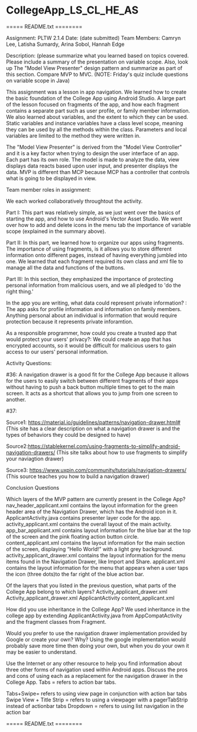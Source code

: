 # CollegeApp_LS_CL_HE_AS


===== README.txt ========

Assignment: PLTW 2.1.4
Date: (date submitted)
Team Members: Camryn Lee, Latisha Sumardy, Arina Sobol, Hannah Edge

Description: (please summarize what you learned based on topics covered.  Please include a summary of the presentation on variable scope. Also, look up
The "Model View Presenter" design pattern and summarize as part of this section.  Compare
MVP to MVC. (NOTE: Friday's quiz include questions on variable scope in Java)

This assignment was a lesson in app navigation. We learned how to create the basic foundation of the College App using Android Studio. A large part of the lesson focused on fragments of the app, and how each fragment contains a separate part such as user profile, or family member information. We also learned about variables, and the extent to which they can be used. Static variables and instance variables have a class level scope, meaning they can be used by all the methods within the class. Parameters and local variables are limited to the method they were written in.

The  "Model View Presenter" is derived from the "Model View Controller" and it is a key factor when trying to design the user interface of an app. Each part has its own role. The model is made to analyze the data, view displays data reacts based upon user input, and presenter displays the data. MVP is different than MCP because MCP has a controller that controls what is going to be displayed in view. 


Team member roles in assignment: 

We each worked collaboratively throughtout the activity.

Part I: This part was relatively simple, as we just went over the basics of starting the app, and how to use Android's Vector Asset Studio. We went over how to add and delete icons in the menu tab the importance of variable scope (explained in the summary above). 


Part II: In this part, we learned how to organize our apps using fragments. The importance of using fragments, is it allows you to store different information onto different pages, instead of having everything jumbled into one. We learned that each fragment required its own class and xml file to manage all the data and functions of the buttons. 


Part III: In this section, they emphasized the importance of protecting personal information from malicious users, and we all pledged to 'do the right thing.'


In the app you are writing, what data could represent private information? : The app asks for profile information and information on family members. Anything personal about an individual is information that would require protection because it represents private inforamtion. 


As a responsible programmer, how could you create a trusted app that would protect your users' privacy?: We could create an app that has encrypted accounts, so it would be difficult for malicious users to gain access to our users' personal information.

Activity Questions:

#36: A navigation drawer is a good fit for the College App because it allows for the users to easily switch between different fragments of their apps without having to push a back button multiple times to get to the main screen. It acts as a shortcut that allows you to jump from one screen to another. 

#37: 

Source1: https://material.io/guidelines/patterns/navigation-drawer.html# (This site has a clear description on what a navigation drawer is and the types of behaviors they could be designed to have)

Source2:https://stablekernel.com/using-fragments-to-simplify-android-navigation-drawers/ (This site talks about how to use fragments to simplify your naviagtion drawer)

Source3: https://www.uxpin.com/community/tutorials/navigation-drawers/ (This source teaches you how to build a navigation drawer)

Conclusion Questions

Which layers of the MVP pattern are currently present in the College App?
nav_header_applicant.xml contains the layout information for the green header area of the Navigation Drawer, which has the Android icon in it.
ApplicantActivity.java contains presenter layer code for the app.
activity_applicant.xml contains the overall layout of the main activity.
app_bar_applicant.xml contains layout information for the blue bar at the top of the screen and the pink floating action button circle.
content_applicant.xml contains the layout information for the main section of the screen, displaying “Hello World!” with a light grey background.
activity_applicant_drawer.xml contains the layout information for the menu items found in the Navigation Drawer, like Import and Share.
applicant.xml contains the layout information for the menu that appears when a user taps the icon (three dots)to the far right of the blue action bar.


Of the layers that you listed in the previous question, what parts of the College App belong to which layers?
Activity_applicant_drawer.xml
Activity_applicant_drawer.xml
ApplicantActivity
content_applicant.xml


How did you use inheritance in the College App?
We used inheritance in the college app by extending ApplicantActivity.java from AppCompatActivity and the fragment classes from Fragment.




Would you prefer to use the navigation drawer implementation provided by Google or create your own? Why?
Using the google implementation would probably save more time then doing your own, but when you do your own it may be easier to understand.


Use the Internet or any other resource to help you find information about three other forms of navigation used within Android apps. Discuss the pros and cons of using each as a replacement for the navigation drawer in the College App.
Tabs = refers to action bar tabs.

Tabs+Swipe= refers to using view page in conjunction with action bar tabs
Swipe View + Title Strip = refers to using a viewpager with a pagerTabStrip instead of actionbar tabs
Dropdown = refers to using list navigation in the action bar

===== README.txt ========
